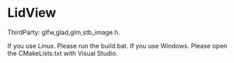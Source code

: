 # LidView

ThirdParty: glfw,glad,glm,stb_image.h.

If you use Linux. Please run the build.bat. If you use Windows. Please open the CMakeLists.txt with Visual Studio.